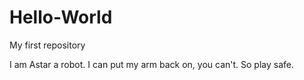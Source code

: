 # Hello-World
My first repository

I am Astar  a robot.  I can put my arm back on, you can't.  So play safe.
